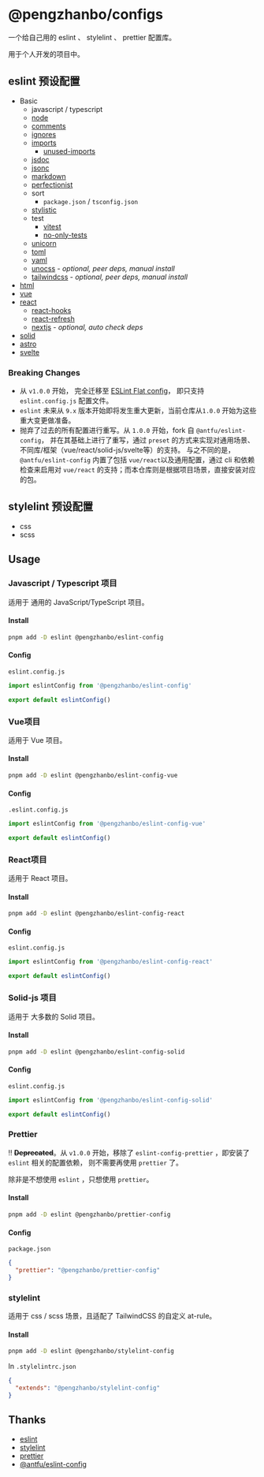 # @pengzhanbo/configs

一个给自己用的 eslint 、 stylelint 、 prettier 配置库。

用于个人开发的项目中。

## eslint 预设配置

- Basic
  - javascript / typescript
  - [node](https://github.com/eslint-community/eslint-plugin-n#readme)
  - [comments](https://github.com/mysticatea/eslint-plugin-eslint-comments#readme)
  - [ignores](https://github.com/antfu/eslint-config-flat-gitignore#readme)
  - [imports](https://github.com/un-es/eslint-plugin-i#readme)
    - [unused-imports](https://github.com/sweepline/eslint-plugin-unused-imports)
  - [jsdoc](https://github.com/gajus/eslint-plugin-jsdoc#readme)
  - [jsonc](https://ota-meshi.github.io/eslint-plugin-jsonc/)
  - [markdown](https://github.com/eslint/eslint-plugin-markdown#readme)
  - [perfectionist](https://eslint-plugin-perfectionist.azat.io)
  - sort
    - `package.json` / `tsconfig.json`
  - [stylistic](https://github.com/eslint-stylistic/eslint-stylistic#readme)
  - test
    - [vitest](eslint-plugin-vitest)
    - [no-only-tests](https://github.com/levibuzolic/no-only-tests#readme)
  - [unicorn](https://github.com/sindresorhus/eslint-plugin-unicorn#readme)
  - [toml](https://ota-meshi.github.io/eslint-plugin-toml/)
  - [yaml](https://ota-meshi.github.io/eslint-plugin-yml/)
  - [unocss](https://github.com/unocss/unocss/tree/main/packages/esling-plugin#readme)  - _optional, peer deps, manual install_
  - [tailwindcss](https://github.com/francoismassart/eslint-plugin-tailwindcss)  - _optional, peer deps, manual install_
- [html](https://html-eslint.org/)
- [vue](https://eslint.vuejs.org)
- [react](https://github.com/jsx-eslint/eslint-plugin-react)
  - [react-hooks](https://github.com/facebook/react/tree/main/packages/eslint-plugin-react-hooks)
  - [react-refresh](https://github.com/ArnaudBarre/eslint-plugin-react-refresh#readme)
  - [nextjs](https://github.com/vercel/next.js#readme) - _optional, auto check deps_
- [solid](https://github.com/solidjs-community/eslint-plugin-solid#readme)
- [astro](https://github.com/ota-meshi/eslint-plugin-astro)
- [svelte](https://github.com/sveltejs/eslint-plugin-svelte)

### Breaking Changes

- 从 `v1.0.0` 开始， 完全迁移至 [ESLint Flat config](https://eslint.org/docs/latest/use/configure/configuration-files-new)， 即只支持 `eslint.config.js` 配置文件。
- `eslint` 未来从 `9.x` 版本开始即将发生重大更新，当前仓库从`1.0.0` 开始为这些重大变更做准备。
- 抛弃了过去的所有配置进行重写。从 `1.0.0` 开始，fork 自 `@antfu/eslint-config`， 并在其基础上进行了重写，通过 `preset` 的方式来实现对通用场景、不同库/框架（vue/react/solid-js/svelte等）的支持。
  与之不同的是，`@antfu/eslint-config` 内置了包括 `vue/react`以及通用配置，通过 cli 和依赖检查来启用对 `vue/react` 的支持；而本仓库则是根据项目场景，直接安装对应的包。

## stylelint 预设配置

- css
- scss

## Usage

### Javascript / Typescript 项目

适用于 通用的 JavaScript/TypeScript 项目。

#### Install

```sh
pnpm add -D eslint @pengzhanbo/eslint-config
```

#### Config

`eslint.config.js`

```js
import eslintConfig from '@pengzhanbo/eslint-config'

export default eslintConfig()
```

### Vue项目

适用于 Vue 项目。

#### Install

```sh
pnpm add -D eslint @pengzhanbo/eslint-config-vue
```

#### Config

`.eslint.config.js`

```js
import eslintConfig from '@pengzhanbo/eslint-config-vue'

export default eslintConfig()
```

### React项目

适用于 React 项目。

#### Install

```sh
pnpm add -D eslint @pengzhanbo/eslint-config-react
```

#### Config

`eslint.config.js`

```js
import eslintConfig from '@pengzhanbo/eslint-config-react'

export default eslintConfig()
```

### Solid-js 项目

适用于 大多数的 Solid 项目。

#### Install

```sh
pnpm add -D eslint @pengzhanbo/eslint-config-solid
```

#### Config

`eslint.config.js`

```js
import eslintConfig from '@pengzhanbo/eslint-config-solid'

export default eslintConfig()
```

### Prettier

‼️ **~~Deprecated~~**。从 `v1.0.0` 开始，移除了 `eslint-config-prettier` ，即安装了 `eslint` 相关的配置依赖，
则不需要再使用 `prettier` 了。

除非是不想使用 `eslint` ，只想使用 `prettier`。

#### Install

```sh
pnpm add -D eslint @pengzhanbo/prettier-config
```

#### Config

`package.json`

```json
{
  "prettier": "@pengzhanbo/prettier-config"
}
```

### stylelint

适用于 css / scss 场景，且适配了 TailwindCSS 的自定义 at-rule。

#### Install

```sh
pnpm add -D eslint @pengzhanbo/stylelint-config
```

In `.stylelintrc.json`

``` json
{
  "extends": "@pengzhanbo/stylelint-config"
}
```

## Thanks

- [eslint](https://eslint.org/)
- [stylelint](https://stylelint.io/)
- [prettier](https://prettier.io/)
- [@antfu/eslint-config](https://github.com/antfu/eslint-config)

<!-- 2.26.0 -->
